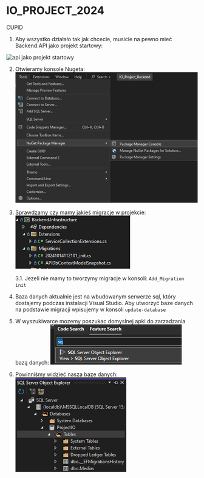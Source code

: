 # IO_PROJECT_2024
CUPID

1. Aby wszystko działało tak jak chcecie, musicie na pewno mieć Backend.API jako projekt startowy:

![api jako projekt startowy](Documentation/Images/api_startup.png)

2. Otwieramy konsole Nugeta:
![nuget console](Documentation/Images/nuget_console.png)

3. Sprawdzamy czy mamy jakieś migracje w projekcie: 
![migrations](Documentation/Images/Migrations.png)

    3.1. Jezeli nie mamy to tworzymy migracje w konsoli: `Add_Migration init`

4. Baza danych aktualnie jest na wbudowanym serwerze sql, który dostajemy podczas instalacji Visual Studio. Aby utworzyć baze danych na podstawie migracji wpisujemy w konsoli `update-database`

5. W wyszukiwarce mozemy poszukac domyslnej apki do zarzadzania bazą danych:
![sql_server_explorer](Documentation/Images/sql_explorer.png)

6. Powinniśmy widzieć nasza baze danych: 
![baza danych](Documentation/Images/baza_w_sql_explorer.png)